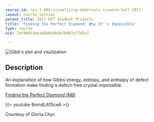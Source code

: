 ```yaml
---
course_id: res-3-004-visualizing-materials-science-fall-2017
layout: course_section
parent_title: 2017 MIT Student Projects
title: 'Finding the Perfect Diamond: Why It''s Impossible'
type: course
uid: 7af90433eb145b024b2b76987e77d5a7

---
```


![Gibb's plot and visulization](/coursemedia/res-3-004-visualizing-materials-science-fall-2017/7c3e8da1fa11d90dad374ca89541f575_MITRES_3_004F17_21_chyr.jpg)

Description
-----------

An explanation of how Gibbs energy, entropy, and enthalpy of defect formation make finding a defect-free crystal impossible.

[Finding the Perfect Diamond (NB)](/coursemedia/res-3-004-visualizing-materials-science-fall-2017/d48345fc65d4a77ffc56811a7727e08c_2017_chyr.nb)

{{< youtube 6mndLA1SceA >}}

Courtesy of Gloria Chyr.